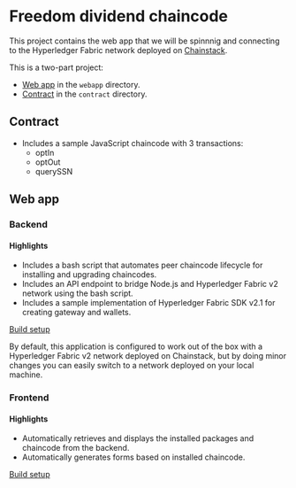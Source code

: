 # Freedom dividend chaincode

This project contains the web app that we will be spinnnig and connecting to the Hyperledger Fabric network deployed on [Chainstack](https://chainstack.com).

This is a two-part project:

* [Web app](https://chainstack.com/deploy-a-hyperledger-fabric-v2-web-app-using-sdk-for-node-js/) in the `webapp` directory.
* [Contract](https://docs.chainstack.com/tutorials/fabric/universal-basic-income-opt-in-chaincode#universal-basic-income-opt-in-chaincode) in the `contract` directory.

## Contract

- Includes a sample JavaScript chaincode with 3 transactions:
  - optIn
  - optOut
  - querySSN

## Web app

### Backend

#### Highlights

- Includes a bash script that automates peer chaincode lifecycle for installing and upgrading chaincodes.
- Includes an API endpoint to bridge Node.js and Hyperledger Fabric v2 network using the bash script.
- Includes a sample implementation of Hyperledger Fabric SDK v2.1 for creating gateway and wallets.

[Build setup](./webapp/server/README.md)

By default, this application is configured to work out of the box with a Hyperledger Fabric v2 network deployed on Chainstack, but by
doing minor changes you can easily switch to a network deployed on your local machine.

### Frontend

#### Highlights

- Automatically retrieves and displays the installed packages and chaincode from the backend.
- Automatically generates forms based on installed chaincode.

[Build setup](./webapp/client/README.md)

